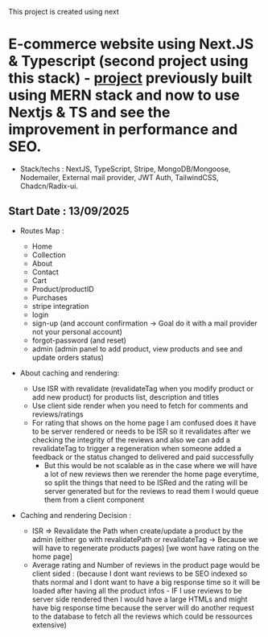 This project is created using next

# E-commerce website using Next.JS & Typescript (second project using this stack) - [project](https://github.com/amineelamrani/E-Commerce-MERN) previously built using MERN stack and now to use Nextjs & TS and see the improvement in performance and SEO.

- Stack/techs : NextJS, TypeScript, Stripe, MongoDB/Mongoose, Nodemailer, External mail provider, JWT Auth, TailwindCSS, Chadcn/Radix-ui.

## Start Date : 13/09/2025

- Routes Map :

  - Home
  - Collection
  - About
  - Contact
  - Cart
  - Product/productID
  - Purchases
  - stripe integration
  - login
  - sign-up (and account confirmation -> Goal do it with a mail provider not your personal account)
  - forgot-password (and reset)
  - admin (admin panel to add product, view products and see and update orders status)

- About caching and rendering:

  - Use ISR with revalidate (revalidateTag when you modify product or add new product) for products list, description and titles
  - Use client side render when you need to fetch for comments and reviews/ratings
  - For rating that shows on the home page I am confused does it have to be server rendered or needs to be ISR so it revalidates after we checking the integrity of the reviews and also we can add a revalidateTag to trigger a regeneration when someone added a feedback or the status changed to delivered and paid successfully
    - But this would be not scalable as in the case where we will have a lot of new reviews then we rerender the home page everytime, so split the things that need to be ISRed and the rating will be server generated but for the reviews to read them I would queue them from a client component

- Caching and rendering Decision :
  - ISR => Revalidate the Path when create/update a product by the admin (either go with revalidatePath or revalidateTag -> Because we will have to regenerate products pages) [we wont have rating on the home page]
  - Average rating and Number of reviews in the product page would be client sided : (because I dont want reviews to be SEO indexed so thats normal and I dont want to have a big response time so it will be loaded after having all the product infos - IF I use reviews to be server side rendered then I would have a large HTMLs and might have big response time because the server will do another request to the database to fetch all the reviews which could be ressources extensive)
